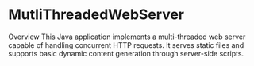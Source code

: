 # MutliThreadedWebServer
Overview
This Java application implements a multi-threaded web server capable of handling concurrent HTTP requests. It serves static files and supports basic dynamic content generation through server-side scripts.
